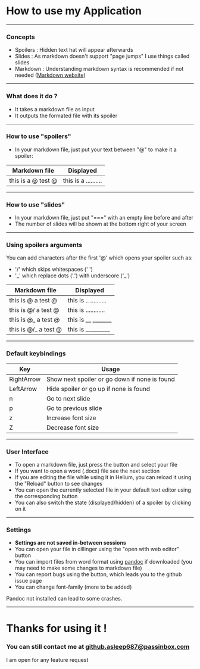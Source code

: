 
# How to use my Application

---

### Concepts

- Spoilers : Hidden text hat will appear afterwards
- Slides : As markdown doesn't support "page jumps" I use things called slides
- Markdown : Understanding markdown syntax is recommended if not needed ([Markdown website](https://www.markdownguide.org/))

--- 

### What does it do ?

- It takes a markdown file as input
- It outputs the formated file with its spoiler

---

### How to use "spoilers"

- In your markdown file, just put your text between "@" to make it a spoiler:

| Markdown file       | Displayed            | 
| ------------------- | ---------------------|
| this is a @ test @  | this is a .......... |

--- 

### How to use "slides"

- In your markdown file, just put "===" with an empty line before and after
- The number of slides will be shown at the bottom right of your screen

--- 

### Using spoilers arguments

You can add characters after the first '@' which opens your spoiler such as:
- '/' which skips whitespaces (' ')
- '\_' which replace dots ('.') with underscore ('_')

| Markdown file       | Displayed              | 
| ------------------- | ---------------------  |
| this is @ a test @  | this is .. ..........  |
| this is @/ a test @ | this is ............   |
| this is @_ a test @ | this is __ _______     |
| this is @/_ a test @| this is _________      |

---

### Default keybindings 

| Key | Usage |
| ------------- | -------------- |
| RightArrow | Show next spoiler or go down if none is found |
| LeftArrow  | Hide spoiler or go up if none is found |
| n | Go to next slide  |
| p | Go to previous slide |
| z | Increase font size|
| Z | Decrease font size|

---

### User Interface

- To open a markdown file, just press the button and select your file
- If you want to open a word (.docx) file see the next section
- If you are editing the file while using it in Helium, you can reload it using the "Reload" button to see changes
- You can open the currently selected file in your default text editor using the corresponding button
- You can also switch the state (displayed/hidden) of a spoiler by clicking on it

---

### Settings

- **Settings are not saved in-between sessions**
- You can open your file in dillinger using the "open with web editor" button
- You can import files from word format using [pandoc](https://pandoc.org/installing.html) if downloaded (you may need to make some changes to markdown file)
- You can report bugs using the button, which leads you to the github issue page
- You can change font-family (more to be added)

Pandoc not installed can lead to some crashes.

--- 

# Thanks for using it !
### You can still contact me at github.asleep687@passinbox.com 
I am open for any feature request

